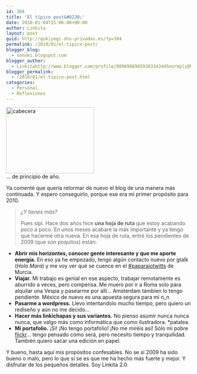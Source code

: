 ```yaml
---
id: 304
title: 'El típico post&#8230;'
date: 2010-01-04T15:06:00+00:00
author: Linkita
layout: post
guid: http://qukiyegi.dns-privadas.es/?p=304
permalink: /2010/01/el-tipico-post/
blogger_blog:
  - sonnei.blogspot.com
blogger_author:
  - Linkitahttp://www.blogger.com/profile/08969869659383343445noreply@blogger.com
blogger_permalink:
  - /2010/01/el-tipico-post.html
categories:
  - Personal
  - Reflexiones
---
```

[<img src="http://farm4.static.flickr.com/3464/3395450871_2de0cc2623_m.jpg" alt="cabecera" height="180" width="240" />](http://www.flickr.com/photos/linkita/3395450871/ "cabecera by Linkita, on Flickr")  
&#8230; de principio de año.

Ya comenté que quería retormar de nuevo el blog de una manera más continuada. Y espero conseguirlo, porque ese era mi primer propósito para 2010.  
<span style="font-style: italic;"></span>  


> <span style="font-style: italic;">¿Y tienes más?</span></p>
Pues sipi. Hace dos años hice <span style="font-weight: bold;">una hoja de ruta </span>que estoy acabando poco a poco. En unos meses acabaré la más importante y ya tengo que hacerme otra nueva. En esa hoja de ruta, entre los pendientes de 2009 (que son poquitos) están: 

  * <span style="font-weight: bold;">Abrir mis horizontes, conocer gente interesante y que me aporte energía.</span> En eso ya he empezado, tengo algún contacto nuevo por gtalk (<span style="font-style: italic;">Hola Mara</span>) y me voy ver qué se cuence en el [#paparajotwitts](http://twitter.com/#search?q=paparajotwitts) de Murcia.
  * <span style="font-weight: bold;">Viajar.</span> Mi trabajo es genial en ese aspecto, trabajar remotamente es aburrido a veces, pero compensa. Me muero por ir a Roma solo para alquilar una Vespa y pasearme por allí&#8230; Amsterdam tambien lo tengo pendiente. México de nuevo es una apuesta segura para mí n_n
  * <span style="font-weight: bold;">Pasarme a wordpress.</span> Llevo intentandolo mucho tiempo, pero quiero un rediseño y aún no me decido&#8230;
  * <span style="font-weight: bold;">Hacer más linkichapas y sus variantes.</span> No pienso asumir nunca nunca nunca, que valgo más como informática que como ilustradora. *patalea.
  * <span style="font-weight: bold;">Mi portafolio.</span> ¡Sí! ¡No tengo portafolio! ¡No me miréis así! Sólo mi pobre [flickr](http://www.flickr.com/photos/linkita)&#8230; tengo pensado cómo será, pero necesito tiempo y tranquilidad. También quiero sacar una edición en papel.

Y bueno, hasta aquí mis propósitos confesables. No se si 2009 ha sido bueno o malo, pero lo que sí se es que me ha hecho más fuerte y mejor. Y disfrutar de los pequeños detalles. Soy Linkita 2.0.